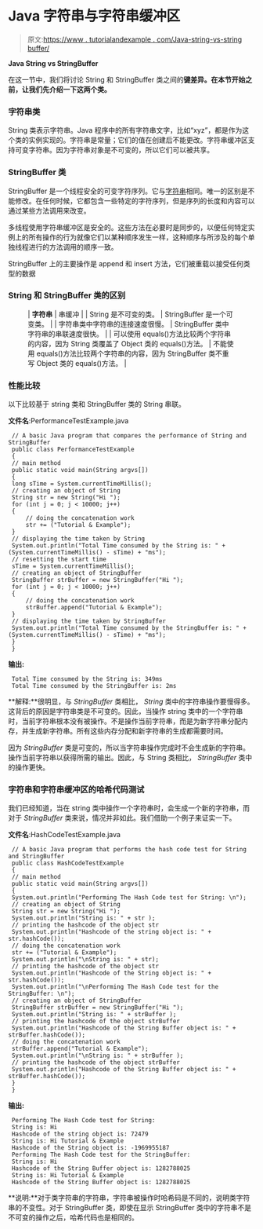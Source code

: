 # Java 字符串与字符串缓冲区

> 原文:[https://www . tutorialandexample . com/Java-string-vs-string buffer/](https://www.tutorialandexample.com/java-string-vs-stringbuffer/)

**Java String vs StringBuffer**

在这一节中，我们将讨论 String 和 StringBuffer 类之间的**键差异。在本节开始之前，让我们先介绍一下这两个类。**

### 字符串类

String 类表示字符串。Java 程序中的所有字符串文字，比如“xyz”，都是作为这个类的实例实现的。字符串是常量；它们的值在创建后不能更改。字符串缓冲区支持可变字符串。因为字符串对象是不可变的，所以它们可以被共享。

### StringBuffer 类

StringBuffer 是一个线程安全的可变字符序列。它与[字符串](https://docs.oracle.com/javase/7/docs/api/java/lang/String.html)相同。唯一的区别是不能修改。在任何时候，它都包含一些特定的字符序列，但是序列的长度和内容可以通过某些方法调用来改变。

多线程使用字符串缓冲区是安全的。这些方法在必要时是同步的，以便任何特定实例上的所有操作的行为就像它们以某种顺序发生一样，这种顺序与所涉及的每个单独线程进行的方法调用的顺序一致。

StringBuffer 上的主要操作是 append 和 insert 方法，它们被重载以接受任何类型的数据

### String 和 StringBuffer 类的区别

<figure class="wp-block-table">

| **字符串** | 串缓冲 |
| String 是不可变的类。 | StringBuffer 是一个可变类。 |
| 字符串类中字符串的连接速度很慢。 | StringBuffer 类中字符串的串联速度很快。 |
| 可以使用 equals()方法比较两个字符串的内容，因为 String 类覆盖了 Object 类的 equals()方法。 | 不能使用 equals()方法比较两个字符串的内容，因为 StringBuffer 类不重写 Object 类的 equals()方法。 |

</figure>

### 性能比较

以下比较基于 string 类和 StringBuffer 类的 String 串联。

**文件名**:PerformanceTestExample.java

```
 // A basic Java program that compares the performance of String and StringBuffer
 public class PerformanceTestExample
 { 
 // main method
 public static void main(String argvs[])
 { 
 long sTime = System.currentTimeMillis();
 // creating an object of String
 String str = new String("Hi "); 
 for (int j = 0; j < 10000; j++)
 { 
     // doing the concatenation work
     str += ("Tutorial & Example"); 
 }
 // displaying the time taken by String
 System.out.println("Total Time consumed by the String is: " + (System.currentTimeMillis() - sTime) + "ms"); 
 // resetting the start time
 sTime = System.currentTimeMillis();
 // creating an object of StringBuffer
 StringBuffer strBuffer = new StringBuffer("Hi "); 
 for (int j = 0; j < 10000; j++)
 { 
     // doing the concatenation work
     strBuffer.append("Tutorial & Example"); 
 } 
 // displaying the time taken by StringBuffer
 System.out.println("Total Time consumed by the StringBuffer is: " + (System.currentTimeMillis() - sTime) + "ms");
 } 
 }  
```

**输出:**

```
 Total Time consumed by the String is: 349ms
 Total Time consumed by the StringBuffer is: 2ms 
```

**解释:**很明显，与 *StringBuffer* 类相比， *String* 类中的字符串操作要慢得多。这背后的原因是字符串类是不可变的。因此，当操作 string 类中的一个字符串时，当前字符串根本没有被操作。不是操作当前字符串，而是为新字符串分配内存，并生成新字符串。所有这些内存分配和新字符串的生成都需要时间。

因为 *StringBuffer* 类是可变的，所以当字符串操作完成时不会生成新的字符串。操作当前字符串以获得所需的输出。因此，与 String 类相比， *StringBuffer* 类中的操作更快。

### 字符串和字符串缓冲区的哈希代码测试

我们已经知道，当在 string 类中操作一个字符串时，会生成一个新的字符串，而对于 *StringBuffer* 类来说，情况并非如此。我们借助一个例子来证实一下。

**文件名**:HashCodeTestExample.java

```
 // A basic Java program that performs the hash code test for String and StringBuffer
 public class HashCodeTestExample
 { 
 // main method
 public static void main(String argvs[])
 { 
 System.out.println("Performing The Hash Code test for String: \n");
 // creating an object of String
 String str = new String("Hi "); 
 System.out.println("String is: " + str );
 // printing the hashcode of the object str
 System.out.println("Hashcode of the string object is: " + str.hashCode());
 // doing the concatenation work
 str += ("Tutorial & Example"); 
 System.out.println("\nString is: " + str);
 // printing the hashcode of the object str
 System.out.println("Hashcode of the String object is: " + str.hashCode()); 
 System.out.println("\nPerforming The Hash Code test for the StringBuffer: \n");
 // creating an object of StringBuffer
 StringBuffer strBuffer = new StringBuffer("Hi "); 
 System.out.println("String is: " + strBuffer );
 // printing the hashcode of the object strBuffer
 System.out.println("Hashcode of the String Buffer object is: " + strBuffer.hashCode());
 // doing the concatenation work
 strBuffer.append("Tutorial & Example");
 System.out.println("\nString is: " + strBuffer );
 // printing the hashcode of the object strBuffer
 System.out.println("Hashcode of the String Buffer object is: " + strBuffer.hashCode());
 } 
 }  
```

**输出:**

```
 Performing The Hash Code test for String:
 String is: Hi
 Hashcode of the string object is: 72479
 String is: Hi Tutorial & Example
 Hashcode of the String object is: -1969955187
 Performing The Hash Code test for the StringBuffer:
 String is: Hi
 Hashcode of the String Buffer object is: 1282788025
 String is: Hi Tutorial & Example
 Hashcode of the String Buffer object is: 1282788025 
```

**说明:**对于类字符串的字符串，字符串被操作时哈希码是不同的，说明类字符串的不变性。对于 StringBuffer 类，即使在显示 StringBuffer 类中的字符串不是不可变的操作之后，哈希代码也是相同的。